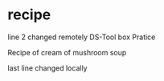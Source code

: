 # recipe
line 2 changed remotely
DS-Tool box Pratice

Recipe of cream of mushroom soup

last line changed locally